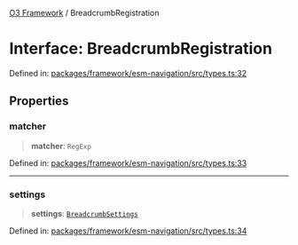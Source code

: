 [O3 Framework](../API.md) / BreadcrumbRegistration

# Interface: BreadcrumbRegistration

Defined in: [packages/framework/esm-navigation/src/types.ts:32](https://github.com/habeshabro/openmrs-esm-core/blob/main/packages/framework/esm-navigation/src/types.ts#L32)

## Properties

### matcher

> **matcher**: `RegExp`

Defined in: [packages/framework/esm-navigation/src/types.ts:33](https://github.com/habeshabro/openmrs-esm-core/blob/main/packages/framework/esm-navigation/src/types.ts#L33)

***

### settings

> **settings**: [`BreadcrumbSettings`](BreadcrumbSettings.md)

Defined in: [packages/framework/esm-navigation/src/types.ts:34](https://github.com/habeshabro/openmrs-esm-core/blob/main/packages/framework/esm-navigation/src/types.ts#L34)
